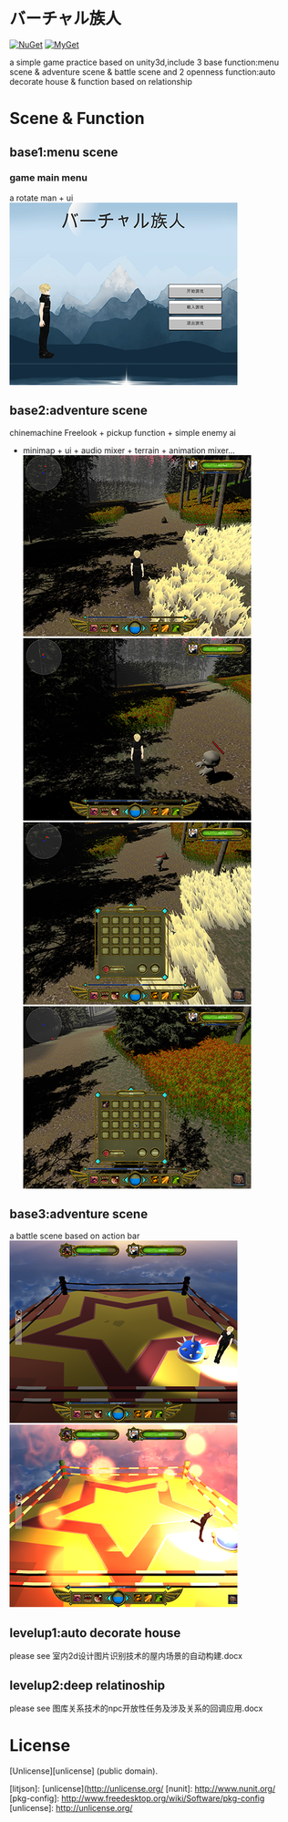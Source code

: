 バーチャル族人
=======

[![NuGet](https://img.shields.io/nuget/v/LitJson.svg)](https://www.nuget.org/packages/LitJson) [![MyGet](https://img.shields.io/myget/litjson/vpre/LitJson.svg?label=myget)](https://www.myget.org/gallery/litjson)

a simple game practice based on unity3d,include 3 base function:menu scene & adventure scene & battle scene and 2 openness function:auto decorate house & function based on relationship

# Scene & Function
## base1:menu scene
### game main menu
a rotate man + ui
![image](https://github.com/CSeven19/virtual-man/blob/master/Show/menu.png)

## base2:adventure scene
chinemachine Freelook + pickup function + simple enemy ai   
+ minimap + ui + audio mixer + terrain + animation mixer...
![image](https://github.com/CSeven19/virtual-man/blob/master/Show/ad1.png)  
![image](https://github.com/CSeven19/virtual-man/blob/master/Show/ad3.png)  
![image](https://github.com/CSeven19/virtual-man/blob/master/Show/ad2.png)  
![image](https://github.com/CSeven19/virtual-man/blob/master/Show/ad4.png)

## base3:adventure scene
a battle scene based on action bar
![image](https://github.com/CSeven19/virtual-man/blob/master/Show/battle1.png)  
![image](https://github.com/CSeven19/virtual-man/blob/master/Show/battle2.png)

## levelup1:auto decorate house
please see 室内2d设计图片识别技术的屋内场景的自动构建.docx

## levelup2:deep relatinoship
please see 图库关系技术的npc开放性任务及涉及关系的回调应用.docx

# License

[Unlicense][unlicense] (public domain).

[mygetgallery]: [https://www.myget.org/gallery/litjson]
[litjson]: [unlicense](http://unlicense.org/
[nunit]: http://www.nunit.org/
[pkg-config]: http://www.freedesktop.org/wiki/Software/pkg-config
[unlicense]: http://unlicense.org/
